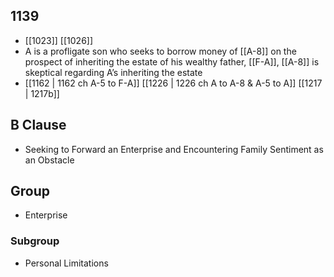 ## 1139
- [[1023]] [[1026]] 
- A is a profligate son who seeks to borrow money of [[A-8]] on the prospect of inheriting the estate of his wealthy father, [[F-A]], [[A-8]] is skeptical regarding A’s inheriting the estate
- [[1162 | 1162 ch A-5 to F-A]] [[1226 | 1226 ch A to A-8 &amp; A-5 to A]] [[1217 | 1217b]] 

## B Clause
- Seeking to Forward an Enterprise and Encountering Family Sentiment as an Obstacle

## Group
- Enterprise

### Subgroup
- Personal Limitations

